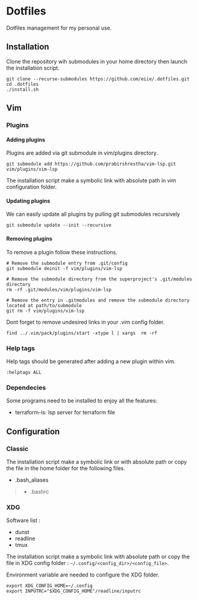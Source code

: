 # Dotfiles #

Dotfiles management for my personal use.

## Installation ##

Clone the repository wih submodules in your home directory then launch the installation script.

```
git clone --recurse-submodules https://github.com/eiie/.dotfiles.git
cd .dotfiles
./install.sh
```

## Vim ##

### Plugins ###

#### Adding plugins ####

Plugins are added via git submodule in vim/plugins directory.

```
git submodule add https://github.com/prabirshrestha/vim-lsp.git vim/plugins/vim-lsp
```

The installation script make a symbolic link with absolute path in vim configuration folder.

#### Updating plugins ####

We can easily update all plugins by pulling git submodules recursively

```
git submodule update --init --recursive
```

#### Removing plugins ####

To remove a plugin follow these instructions.

```
# Remove the submodule entry from .git/config
git submodule deinit -f vim/plugins/vim-lsp

# Remove the submodule directory from the superproject's .git/modules directory
rm -rf .git/modules/vim/plugins/vim-lsp

# Remove the entry in .gitmodules and remove the submodule directory located at path/to/submodule
git rm -f vim/plugins/vim-lsp
```

Dont forget to remove undesired links in your .vim config folder.

```
find ../.vim/pack/plugins/start -xtype l | xargs  rm -rf
```

### Help tags ###

Help tags should be generated after adding a new plugin within vim.

```
:helptags ALL
```

### Dependecies ###

Some programs need to be installed to enjoy all the features:

- terraform-ls: lsp server for terraform file

## Configuration ##

### Classic ###

The installation script make a symbolic link or with absolute path or copy the file in the home folder for the following files.

- .bash_aliases
> - .bashrc

### XDG ###

Software list :
- dunst
- readline
- tmux

The installation script make a symbolic link with absolute path or copy the file in XDG config folder : `~/.config/<config_dir>/<config_file>`.

Environment variable are needed to configure the XDG folder. 
```
export XDG_CONFIG_HOME=~/.config
export INPUTRC="$XDG_CONFIG_HOME"/readline/inputrc
```
